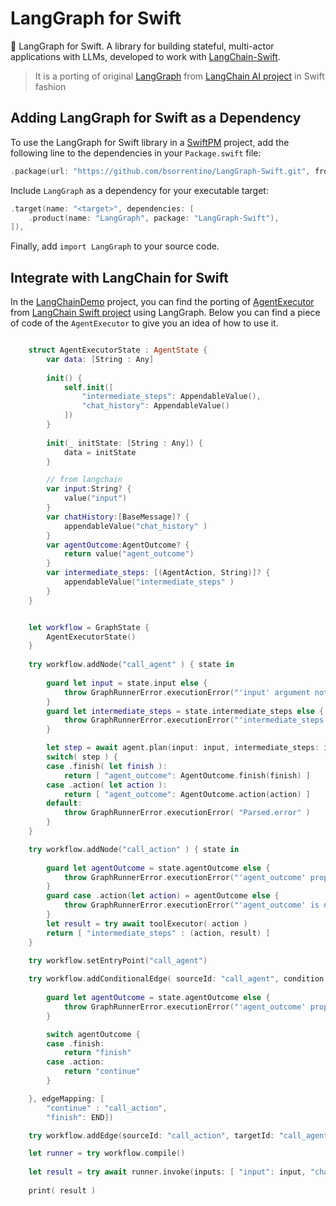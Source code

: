 # LangGraph for Swift
🚀 LangGraph for Swift. A library for building stateful, multi-actor applications with LLMs, developed to work with [LangChain-Swift]. 
> It is a porting of original [LangGraph] from [LangChain AI project][langchain.ai] in Swift fashion


## Adding LangGraph for Swift as a Dependency

To use the LangGraph for Swift library in a [SwiftPM] project, add the following line to the dependencies in your `Package.swift` file:

```Swift
.package(url: "https://github.com/bsorrentino/LangGraph-Swift.git", from: "1.0.0"),
```
Include `LangGraph` as a dependency for your executable target:

```Swift
.target(name: "<target>", dependencies: [
    .product(name: "LangGraph", package: "LangGraph-Swift"),
]),
```

Finally, add `import LangGraph` to your source code.

## Integrate with LangChain for Swift

In the [LangChainDemo](LangChainDemo) project, you can find the porting of [AgentExecutor] from [LangChain Swift project][langchain.ai] using LangGraph. Below you can find a piece of code of the `AgentExecutor` to give you an idea of how to use it.


```Swift

    struct AgentExecutorState : AgentState {
        var data: [String : Any]
        
        init() {
            self.init([
                "intermediate_steps": AppendableValue(),
                "chat_history": AppendableValue()
            ])
        }
        
        init(_ initState: [String : Any]) {
            data = initState
        }

        // from langchain
        var input:String? {
            value("input")
        }
        var chatHistory:[BaseMessage]? {
            appendableValue("chat_history" )
        }
        var agentOutcome:AgentOutcome? {
            return value("agent_outcome")
        }     
        var intermediate_steps: [(AgentAction, String)]? {
            appendableValue("intermediate_steps" )
        }   
    }


    let workflow = GraphState {
        AgentExecutorState()
    }
    
    try workflow.addNode("call_agent" ) { state in
        
        guard let input = state.input else {
            throw GraphRunnerError.executionError("'input' argument not found in state!")
        }
        guard let intermediate_steps = state.intermediate_steps else {
            throw GraphRunnerError.executionError("'intermediate_steps' property not found in state!")
        }

        let step = await agent.plan(input: input, intermediate_steps: intermediate_steps)
        switch( step ) {
        case .finish( let finish ):
            return [ "agent_outcome": AgentOutcome.finish(finish) ]
        case .action( let action ):
            return [ "agent_outcome": AgentOutcome.action(action) ]
        default:
            throw GraphRunnerError.executionError( "Parsed.error" )
        }
    }

    try workflow.addNode("call_action" ) { state in
        
        guard let agentOutcome = state.agentOutcome else {
            throw GraphRunnerError.executionError("'agent_outcome' property not found in state!")
        }
        guard case .action(let action) = agentOutcome else {
            throw GraphRunnerError.executionError("'agent_outcome' is not an action!")
        }
        let result = try await toolExecutor( action )
        return [ "intermediate_steps" : (action, result) ]
    }

    try workflow.setEntryPoint("call_agent")
    
    try workflow.addConditionalEdge( sourceId: "call_agent", condition: { state in
        
        guard let agentOutcome = state.agentOutcome else {
            throw GraphRunnerError.executionError("'agent_outcome' property not found in state!")
        }

        switch agentOutcome {
        case .finish:
            return "finish"
        case .action:
            return "continue"
        }

    }, edgeMapping: [
        "continue" : "call_action",
        "finish": END])

    try workflow.addEdge(sourceId: "call_action", targetId: "call_agent")

    let runner = try workflow.compile()
    
    let result = try await runner.invoke(inputs: [ "input": input, "chat_history": [] ])
    
    print( result )

```



[SwiftPM]: https://www.swift.org/documentation/package-manager/
[langchain-swift]: https://github.com/buhe/langchain-swift.git
[langchain.ai]: https://github.com/langchain-ai
[langgraph]: https://github.com/langchain-ai/langgraph
[AgentExecutor]: https://github.com/buhe/langchain-swift/blob/main/Sources/LangChain/agents/Agent.swift